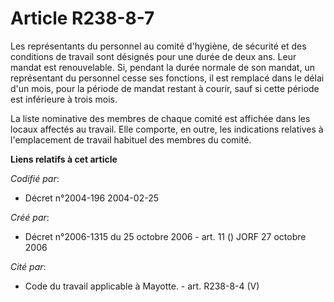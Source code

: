 # Article R238-8-7

Les représentants du personnel au comité d'hygiène, de sécurité et des conditions de travail sont désignés pour une durée de
deux ans. Leur mandat est renouvelable. Si, pendant la durée normale de son mandat, un représentant du personnel cesse ses
fonctions, il est remplacé dans le délai d'un mois, pour la période de mandat restant à courir, sauf si cette période est
inférieure à trois mois.

La liste nominative des membres de chaque comité est affichée dans les locaux affectés au travail. Elle comporte, en outre,
les indications relatives à l'emplacement de travail habituel des membres du comité.

**Liens relatifs à cet article**

_Codifié par_:

  - Décret n°2004-196 2004-02-25

_Créé par_:

  - Décret n°2006-1315 du 25 octobre 2006 - art. 11 () JORF 27 octobre 2006

_Cité par_:

  - Code du travail applicable à Mayotte. - art. R238-8-4 (V)
